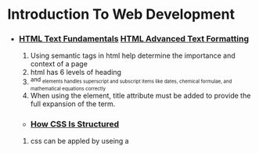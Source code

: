 # Introduction To Web Development
  - ### [HTML Text Fundamentals](https://developer.mozilla.org/en-US/docs/Learn/HTML/Introduction_to_HTML/HTML_text_fundamentals) [HTML Advanced Text Formatting](https://developer.mozilla.org/en-US/docs/Learn/HTML/Introduction_to_HTML/Advanced_text_formatting)
   
    1.  Using semantic tags in html help determine the importance and context of a page
    2. html has 6 levels of heading
    3. <sup> and <sub> elements handles superscript and subscript items like dates, chemical formulae, and mathematical equations correctly
    4. When using the <abbr> element, title attribute must be added to provide the full expansion of the term.


    - ### [How CSS Is Structured](https://developer.mozilla.org/en-US/docs/Learn/Getting_started_with_the_web/JavaScript_basics)

    1. css can be appled by useing a <style> in html or href stylesheet with <link>.
    2. Inline styles are avoided do to being less efficient and more difficult to read and understand.
    3. color and padding are examples of properties


   - ### [JavaScript Basics](https://developer.mozilla.org/en-US/docs/Learn/JavaScript/Building_blocks/conditionals)

    1. Strings data type is a sequence of text enclosed in single quote marks
    2. JavaScript has diffent types of operators 
        - Addition (+)
        - Subtraction (-)
        - Multiplication (*)
        - Division(/)
        - Assignment (=)
        - Strict equality (===)
        - Not, Does-not-equal (!, !==)

    3. User login is a real world problem that could solve with a function


   - ### [Making Decisions In Your Code – Conditionals](https://developer.mozilla.org/en-US/docs/Learn/JavaScript/Building_blocks/conditionals)

    - An if else statement checks a value and if it evaluates to a condition, then the code block will execute

    3. different types of comparison operators
        - === and !== — test if one value is identical to, or not identical to, another
        - < and > — test if one value is less than or greater than another
        - <= and >= — test if one value is less than or equal to, or greater than or equal to, another

    4. &&(and) add two or more expressions together so all of them evaluate to true while ||(or) them individually evaluate to true


## Things I want to know more about
- web sever management